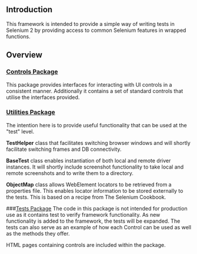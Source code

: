 ## Introduction
This framework is intended to provide a simple way of writing tests in Selenium 2 by providing access to common Selenium features in wrapped functions.

## Overview

### [Controls Package](https://github.com/nvonop/SeleniumFramework/wiki/Controls-Package)
This package provides interfaces for interacting with UI controls in a consistent manner.  Additionally it contains a set of standard controls that utilise the interfaces provided. 


### [Utilities Package](https://github.com/nvonop/SeleniumFramework/wiki/Utilities-Package)
The intention here is to provide useful functionality that can be used at the "test" level.

**TestHelper** class that facilitates switching browser windows and will shortly facilitate switching frames and DB connectivity.

**BaseTest** class enables instantiation of both local and remote driver instances.  It will shortly include screenshot functionality to take local and remote screenshots and to write them to a directory.

**ObjectMap** class allows WebElement locators to be retrieved from a properties file.  This enables locator information to be stored externally to the tests.  This is based on a recipe from The Selenium Cookbook.


###[Tests Package](https://github.com/nvonop/SeleniumFramework/wiki/Tests-Package)
The code in this package is not intended for production use as it contains test to verify framework functionality.  As new functionality is added to the framework, the tests will be expanded.  The tests can also serve as an example of how each Control can be used as well as the methods they offer.

HTML pages containing controls are included within the package.  
 

